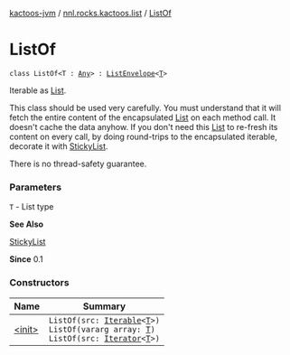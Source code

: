 [kactoos-jvm](../../index.md) / [nnl.rocks.kactoos.list](../index.md) / [ListOf](./index.md)

# ListOf

`class ListOf<T : `[`Any`](https://kotlinlang.org/api/latest/jvm/stdlib/kotlin/-any/index.html)`> : `[`ListEnvelope`](../-list-envelope/index.md)`<`[`T`](index.md#T)`>`

Iterable as [List](https://kotlinlang.org/api/latest/jvm/stdlib/kotlin.collections/-list/index.html).

This class should be used very carefully. You must understand that
it will fetch the entire content of the encapsulated [List](https://kotlinlang.org/api/latest/jvm/stdlib/kotlin.collections/-list/index.html) on each
method call. It doesn't cache the data anyhow. If you don't
need this [List](https://kotlinlang.org/api/latest/jvm/stdlib/kotlin.collections/-list/index.html) to re-fresh its content on every call,
by doing round-trips to the encapsulated iterable, decorate it with
[StickyList](../-sticky-list/index.md).

There is no thread-safety guarantee.

### Parameters

`T` - List type

**See Also**

[StickyList](../-sticky-list/index.md)

**Since**
0.1

### Constructors

| Name | Summary |
|---|---|
| [&lt;init&gt;](-init-.md) | `ListOf(src: `[`Iterable`](https://kotlinlang.org/api/latest/jvm/stdlib/kotlin.collections/-iterable/index.html)`<`[`T`](index.md#T)`>)`<br>`ListOf(vararg array: `[`T`](index.md#T)`)`<br>`ListOf(src: `[`Iterator`](https://kotlinlang.org/api/latest/jvm/stdlib/kotlin.collections/-iterator/index.html)`<`[`T`](index.md#T)`>)` |
